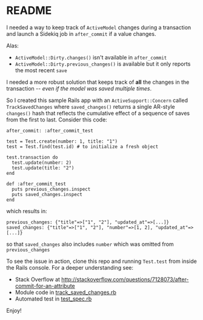 # README

I needed a way to keep track of `ActiveModel` changes during a transaction and launch a Sidekiq job in `after_commit` if a value changes.

Alas:

* `ActiveModel::Dirty.changes()` isn't available in `after_commit`
* `ActiveModel::Dirty.previous_changes()` is available but it only reports the most recent `save`

I needed a more robust solution that keeps track of **all** the changes in the transaction -- *even if the model was saved multiple times*.

So I created this sample Rails app with an `ActiveSupport::Concern` called `TrackSavedChanges` where `saved_changes()` returns a single AR-style `changes()` hash that reflects the cumulative effect of a sequence of saves from the first to last.  Consider this code:

    after_commit: :after_commit_test

    test = Test.create(number: 1, title: "1")
    test = Test.find(test.id) # to initialize a fresh object

    test.transaction do
      test.update(number: 2)
      test.update(title: "2")
    end

    def :after_commit_test
      puts previous_changes.inspect
      puts saved_changes.inspect
    end

which results in:

    previous_changes: {"title"=>["1", "2"], "updated_at"=>[...]}
    saved_changes: {"title"=>["1", "2"], "number"=>[1, 2], "updated_at"=>[...]}

so that `saved_changes` also includes `number` which was omitted from `previous_changes`

To see the issue in action, clone this repo and running `Test.test` from inside the Rails console.  For a deeper understanding see:

* Stack Overflow at http://stackoverflow.com/questions/7128073/after-commit-for-an-attribute
* Module code in [track_saved_changes.rb](https://github.com/ccmcbeck/after-commit/blob/master/app/models/concerns/track_saved_changes.rb)
* Automated test in [test_spec.rb](https://github.com/ccmcbeck/after-commit/blob/master/spec/models/test_spec.rb)

Enjoy!
